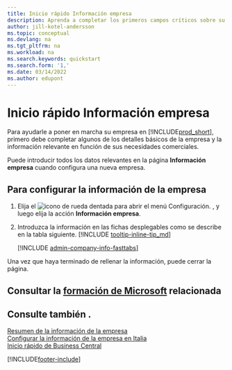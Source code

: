 ```yaml
---
title: Inicio rápido Información empresa
description: Aprenda a completar los primeros campos críticos sobre su empresa en Business Central leyendo este artículo de Inicio rápido.
author: jill-kotel-andersson
ms.topic: conceptual
ms.devlang: na
ms.tgt_pltfrm: na
ms.workload: na
ms.search.keywords: quickstart
ms.search.form: '1,'
ms.date: 03/14/2022
ms.author: edupont
---
```


# <a name="company-information-quick-start" />Inicio rápido Información empresa

Para ayudarle a poner en marcha su empresa en [!INCLUDE[prod_short](includes/prod_short.md)], primero debe completar algunos de los detalles básicos de la empresa y la información relevante en función de sus necesidades comerciales.  

Puede introducir todos los datos relevantes en la página **Información empresa** cuando configura una nueva empresa.

## <a name="to-set-up-company-information" />Para configurar la información de la empresa

1. Elija el ![icono de rueda dentada para abrir el menú Configuración.](media/ui-experience/settings_icon_small.png) , y luego elija la acción **Información empresa**.
2. Introduzca la información en las fichas desplegables como se describe en la tabla siguiente. [!INCLUDE [tooltip-inline-tip_md](includes/tooltip-inline-tip_md.md)]

    [!INCLUDE [admin-company-info-fasttabs](includes/admin-company-info-fasttabs.md)]

Una vez que haya terminado de rellenar la información, puede cerrar la página.  

## <a name="see-related-microsoft-training" />Consultar la [formación de Microsoft](/training/modules/create-new-companies-dynamics-365-business-central/) relacionada

## <a name="see-also" />Consulte también .

[Resumen de la información de la empresa](admin-company-information.md)  
[Configurar la información de la empresa en Italia](LocalFunctionality/Italy/how-to-set-up-company-information.md)  
[Inicio rápido de Business Central](quick-start-business-central.md)  


[!INCLUDE[footer-include](includes/footer-banner.md)]
